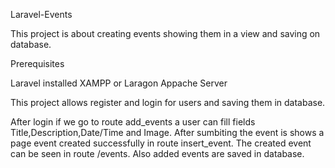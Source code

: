 Laravel-Events

This project is about creating events showing them in a view and saving on database.

Prerequisites

Laravel installed
XAMPP or Laragon Appache Server 

This project allows register and login for users and saving them in database.

After login  if we go to route add_events a user can fill fields Title,Description,Date/Time and Image.
After sumbiting the event is shows a page event created successfully in route insert_event.
The created event can be seen in route /events. Also added events are saved in database.